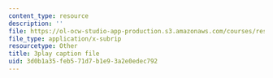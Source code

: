 ```yaml
---
content_type: resource
description: ''
file: https://ol-ocw-studio-app-production.s3.amazonaws.com/courses/res-6-012-introduction-to-probability-spring-2018/3d0b1a35feb571d7b1e93a2e0edec792_HTs6Zhc2S1M.srt
file_type: application/x-subrip
resourcetype: Other
title: 3play caption file
uid: 3d0b1a35-feb5-71d7-b1e9-3a2e0edec792
---
```

